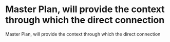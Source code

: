 # Master Plan, will provide the context through which the direct connection

Master Plan, will provide the context through which the direct connection